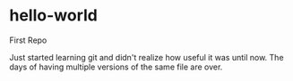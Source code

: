 # hello-world
First Repo

Just started learning git and didn't realize how useful it was until now. The days of having multiple versions of the same file are over. 
